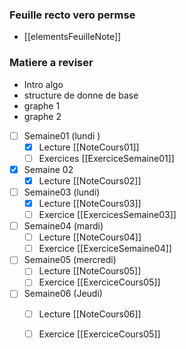 
### Feuille recto vero permse 
- [[elementsFeuilleNote]]
### Matiere a reviser 

- Intro algo
- structure de donne de base 
- graphe 1
- graphe 2 



- [ ] Semaine01 (lundi )
	- [x] Lecture [[NoteCours01]]
	- [ ] Exercices [[ExerciceSemaine01]]
- [x] Semaine 02 
	- [x] Lecture [[NoteCours02]]
- [ ] Semaine03 (lundi)
	- [x] Lecture [[NoteCours03]]
	- [ ] Exercice [[ExercicesSemaine03]]
- [ ] Semaine04 (mardi)
	- [ ] Lecture [[NoteCours04]]
	- [ ] Exercice [[ExerciceSemaine04]]
- [ ] Semaine05 (mercredi)
	- [ ] Lecture [[NoteCours05]]
	- [ ] Exercice [[ExerciceCours05]]
- [ ] Semaine06 (Jeudi)
	- [ ] Lecture [[NoteCours06]]
	- [ ] Exercice [[ExerciceCours05]] 
		  
	